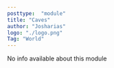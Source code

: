 ```yaml
---
posttype:  "module"  
title: "Caves"
author: "Josharias"
logo: "./logo.png"
Tag: "World"
---
```

No info available about this module
